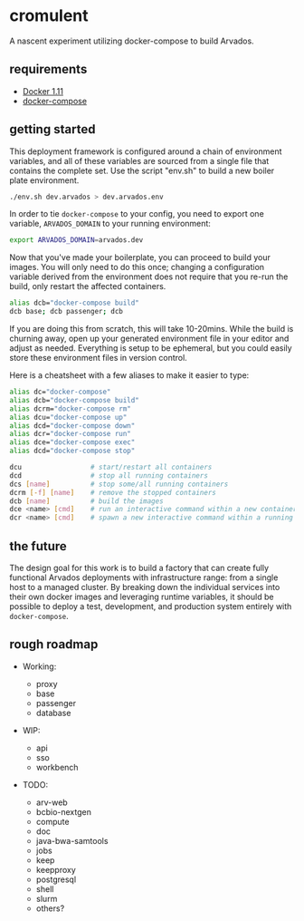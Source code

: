 # cromulent

A nascent experiment utilizing docker-compose to build Arvados.

## requirements

- [Docker 1.11](https://docs.docker.com/engine/installation/)
- [docker-compose](https://docs.docker.com/compose/install/)

## getting started

This deployment framework is configured around a chain of environment
variables, and all of these variables are sourced from a single file that
contains the complete set.  Use the script "env.sh" to build a new boiler plate
environment.

```bash
./env.sh dev.arvados > dev.arvados.env
```

In order to tie `docker-compose` to your config, you need to export one
variable, `ARVADOS_DOMAIN` to your running environment:

```bash
export ARVADOS_DOMAIN=arvados.dev
```

Now that you've made your boilerplate, you can proceed to build your images.
You will only need to do this once; changing a configuration variable derived
from the environment does not require that you re-run the build, only restart
the affected containers.

```bash
alias dcb="docker-compose build"
dcb base; dcb passenger; dcb
```

If you are doing this from scratch, this will take 10-20mins.  While the build
is churning away, open up your generated environment file in your editor and
adjust as needed.  Everything is setup to be ephemeral, but you could easily
store these environment files in version control.

Here is a cheatsheet with a few aliases to make it easier to type:

```bash
alias dc="docker-compose"
alias dcb="docker-compose build"
alias dcrm="docker-compose rm"
alias dcu="docker-compose up"
alias dcd="docker-compose down"
alias dcr="docker-compose run"
alias dce="docker-compose exec"
alias dcd="docker-compose stop"

dcu                 # start/restart all containers
dcd                 # stop all running containers
dcs [name]          # stop some/all running containers
dcrm [-f] [name]    # remove the stopped containers
dcb [name]          # build the images
dce <name> [cmd]    # run an interactive command within a new container
dcr <name> [cmd]    # spawn a new interactive command within a running container
```


## the future

The design goal for this work is to build a factory that can create fully
functional Arvados deployments with infrastructure range: from a single host to
a managed cluster.  By breaking down the individual services into their own
docker images and leveraging runtime variables, it should be possible to deploy
a test, development, and production system entirely with `docker-compose`.

## rough roadmap

- Working:
    - proxy
    - base
    - passenger
    - database

- WIP:
    - api
    - sso
    - workbench

- TODO:
    - arv-web
    - bcbio-nextgen
    - compute
    - doc
    - java-bwa-samtools
    - jobs
    - keep
    - keepproxy
    - postgresql
    - shell
    - slurm
    - others?
